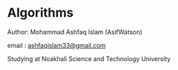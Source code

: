 # Algorithms

Author: Mohammad Ashfaq Islam (AsifWatson)

email : ashfaqislam33@gmail.com

Studying at Noakhali Science and Technology University
